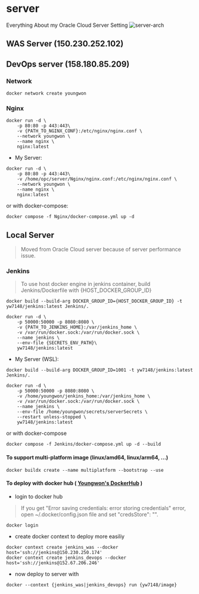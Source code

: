 # server
Everything About my Oracle Cloud Server Setting
![server-arch](https://github.com/yw7148/server/assets/71220342/a857d7df-631f-4a1e-9723-24d352748b1a)
## WAS Server (150.230.252.102)


## DevOps server (158.180.85.209)
### Network
```
docker network create youngwon
```

### Nginx
```
docker run -d \
    -p 80:80 -p 443:443\
    -v {PATH_TO_NGINX_CONF}:/etc/nginx/nginx.conf \
    --network youngwon \
    --name nginx \
    nginx:latest
```
 - My Server:
```
docker run -d \
    -p 80:80 -p 443:443\
    -v /home/opc/server/Nginx/nginx.conf:/etc/nginx/nginx.conf \
    --network youngwon \
    --name nginx \
    nginx:latest
```
or with docker-compose:
```
docker compose -f Nginx/docker-compose.yml up -d
```
## Local Server
 > Moved from Oracle Cloud server because of server performance issue.

### Jenkins
 > To use host docker engine in jenkins container, build Jenkins/Dockerfile with {HOST_DOCKER_GROUP_ID}
```
docker build --build-arg DOCKER_GROUP_ID={HOST_DOCKER_GROUP_ID} -t yw7148/jenkins:latest Jenkins/.
```
```
docker run -d \
    -p 50000:50000 -p 8080:8080 \
    -v {PATH_TO_JENKINS_HOME}:/var/jenkins_home \
    -v /var/run/docker.sock:/var/run/docker.sock \
    --name jenkins \
    --env-file {SECRETS_ENV_PATH}\
    yw7148/jenkins:latest
```
- My Server (WSL):
```
docker build --build-arg DOCKER_GROUP_ID=1001 -t yw7148/jenkins:latest Jenkins/.
```
```
docker run -d \
    -p 50000:50000 -p 8080:8080 \
    -v /home/youngwon/jenkins_home:/var/jenkins_home \
    -v /var/run/docker.sock:/var/run/docker.sock \
    --name jenkins \
    --env-file /home/youngwon/secrets/serverSecrets \
    --restart unless-stopped \
    yw7148/jenkins:latest
```
or with docker-compose
```
docker compose -f Jenkins/docker-compose.yml up -d --build
```
#### To support multi-platform image (linux/amd64, linux/arm64, ...)
```
docker buildx create --name multiplatform --bootstrap --use
```
#### To deploy with docker hub ( [Youngwon's DockerHub](https://hub.docker.com/repositories/yw7148) )
 - login to docker hub
> If you get "Error saving credentials: error storing credentials" error, open ~/.docker/config.json file and set "credsStore": "".
```
docker login
```
 - create docker context to deploy more easiliy
```
docker context create jenkins_was --docker host='ssh://jenkins@150.230.250.174'
docker context create jenkins_devops --docker host='ssh://jenkins@152.67.206.246'
```
 - now deploy to server with
```
docker --context {jenkins_was|jenkins_devops} run {yw7148/image}
```